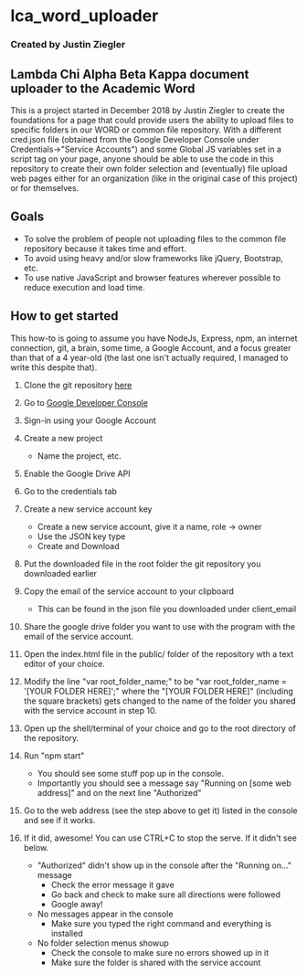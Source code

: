 # lca_word_uploader
### Created by Justin Ziegler
## Lambda Chi Alpha Beta Kappa document uploader to the Academic Word

This is a project started in December 2018 by Justin Ziegler to create the foundations for a page that could provide users the ability to upload files to specific folders in our WORD or common file repository. With a different cred.json file (obtained from the Google Developer Console under Credentials->"Service Accounts") and some Global JS variables set in a script tag on your page, anyone should be able to use the code in this repository to create their own folder selection and (eventually) file upload web pages either for an organization (like in the original case of this project) or for themselves.

## Goals

- To solve the problem of people not uploading files to the common file repository because it takes time and effort.
- To avoid using heavy and/or slow frameworks like jQuery, Bootstrap, etc.
- To use native JavaScript and browser features wherever possible to reduce execution and load time.

## How to get started

This how-to is going to assume you have NodeJs, Express, npm, an internet connection, git, a brain, some time, a Google Account, and a focus greater than that of a 4 year-old (the last one isn't actually required, I managed to write this despite that).

1. Clone the git repository [here](https://github.com/Zighome24/lca_word_uploader.git)
2. Go to [Google Developer Console](https://console.developers.google.com)
3. Sign-in using your Google Account
4. Create a new project

    - Name the project, etc.

5. Enable the Google Drive API
6. Go to the credentials tab
7. Create a new service account key

    - Create a new service account, give it a name, role -> owner
    - Use the JSON key type
    - Create and Download

8. Put the downloaded file in the root folder the git repository you downloaded earlier
9. Copy the email of the service account to your clipboard

    - This can be found in the json file you downloaded under client_email

10. Share the google drive folder you want to use with the program with the email of the service account.
11. Open the index.html file in the public/ folder of the repository wth a text editor of your choice.
12. Modify the line "var root_folder_name;" to be "var root_folder_name = '[YOUR FOLDER HERE]';" where the "[YOUR FOLDER HERE]" (including the square brackets) gets changed to the name of the folder you shared with the service account in step 10.
13. Open up the shell/terminal of your choice and go to the root directory of the repository.
14. Run "npm start"

    - You should see some stuff pop up in the console.
    - Importantly you should see a message say "Running on [some web address]" and on the next line "Authorized"

15. Go to the web address (see the step above to get it) listed in the console and see if it works.
16. If it did, awesome! You can use CTRL+C to stop the serve. If it didn't see below.

    - "Authorized" didn't show up in the console after the "Running on..." message
        - Check the error message it gave
        - Go back and check to make sure all directions were followed
        - Google away!
    - No messages appear in the console
        - Make sure you typed the right command and everything is installed
    - No folder selection menus showup
        - Check the console to make sure no errors showed up in it
        - Make sure the folder is shared with the service account
